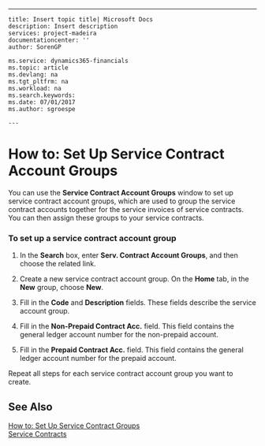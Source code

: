 ---
    title: Insert topic title| Microsoft Docs
    description: Insert description
    services: project-madeira
    documentationcenter: ''
    author: SorenGP

    ms.service: dynamics365-financials
    ms.topic: article
    ms.devlang: na
    ms.tgt_pltfrm: na
    ms.workload: na
    ms.search.keywords:
    ms.date: 07/01/2017
    ms.author: sgroespe

    ---
# How to: Set Up Service Contract Account Groups
You can use the **Service Contract Account Groups** window to set up service contract account groups, which are used to group the service contract accounts together for the service invoices of service contracts. You can then assign these groups to your service contracts.  
  
### To set up a service contract account group  
  
1.  In the **Search** box, enter **Serv. Contract Account Groups**, and then choose the related link.  
  
2.  Create a new service contract account group. On the **Home** tab, in the **New** group, choose **New**.  
  
3.  Fill in the **Code** and **Description** fields. These fields describe the service account group.  
  
4.  Fill in the **Non-Prepaid Contract Acc.** field. This field contains the general ledger account number for the non-prepaid account.  
  
5.  Fill in the **Prepaid Contract Acc.** field. This field contains the general ledger account number for the prepaid account.  
  
 Repeat all steps for each service contract account group you want to create.  
  
## See Also  
 [How to: Set Up Service Contract Groups](../Service/how-to-set-up-service-contract-groups.md)   
 [Service Contracts](../Service/service-contracts.md)
